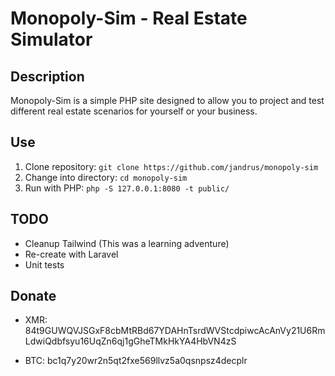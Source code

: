 # Monopoly-Sim - Real Estate Simulator


## Description

Monopoly-Sim is a simple PHP site designed to allow you to project and test different real estate scenarios for yourself or your business. 


##  Use

1. Clone repository: `git clone https://github.com/jandrus/monopoly-sim`
1. Change into directory: `cd monopoly-sim`
1. Run with PHP: `php -S 127.0.0.1:8080 -t public/ `


## TODO

* Cleanup Tailwind (This was a learning adventure)
* Re-create with Laravel
* Unit tests


## Donate

* XMR: 84t9GUWQVJSGxF8cbMtRBd67YDAHnTsrdWVStcdpiwcAcAnVy21U6RmLdwiQdbfsyu16UqZn6qj1gGheTMkHkYA4HbVN4zS

* BTC: bc1q7y20wr2n5qt2fxe569llvz5a0qsnpsz4decplr
